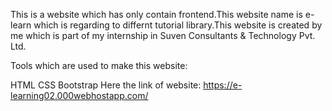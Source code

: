 This is a website which has only contain frontend.This website name is e-learn which is regarding to differnt tutorial library.This website is created by me which is part of my internship in Suven Consultants & Technology Pvt. Ltd.

Tools which are used to make this website:

HTML CSS Bootstrap Here the link of website: https://e-learning02.000webhostapp.com/
